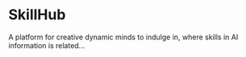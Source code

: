 # SkillHub
A platform for creative dynamic minds to indulge in, where skills in AI information is related...
